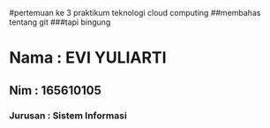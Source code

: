 #pertemuan ke 3 praktikum teknologi cloud computing
##membahas tentang git
###tapi bingung 

<h1>Nama    : EVI YULIARTI </h1>
<h2>Nim     : 165610105 </h2>
<h3>Jurusan : Sistem Informasi </h3>